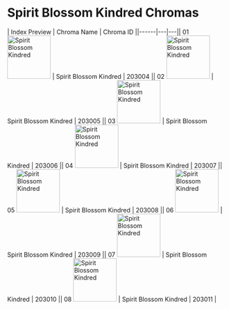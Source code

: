 # Spirit Blossom Kindred Chromas

| Index  Preview | Chroma Name | Chroma ID ||------|---|---|| 01  <img src='https://raw.communitydragon.org/latest/plugins/rcp-be-lol-game-data/global/default/v1/champion-chroma-images/203/203004.png' alt='Spirit Blossom Kindred' width='100'> | Spirit Blossom Kindred | 203004 || 02  <img src='https://raw.communitydragon.org/latest/plugins/rcp-be-lol-game-data/global/default/v1/champion-chroma-images/203/203005.png' alt='Spirit Blossom Kindred' width='100'> | Spirit Blossom Kindred | 203005 || 03  <img src='https://raw.communitydragon.org/latest/plugins/rcp-be-lol-game-data/global/default/v1/champion-chroma-images/203/203006.png' alt='Spirit Blossom Kindred' width='100'> | Spirit Blossom Kindred | 203006 || 04  <img src='https://raw.communitydragon.org/latest/plugins/rcp-be-lol-game-data/global/default/v1/champion-chroma-images/203/203007.png' alt='Spirit Blossom Kindred' width='100'> | Spirit Blossom Kindred | 203007 || 05  <img src='https://raw.communitydragon.org/latest/plugins/rcp-be-lol-game-data/global/default/v1/champion-chroma-images/203/203008.png' alt='Spirit Blossom Kindred' width='100'> | Spirit Blossom Kindred | 203008 || 06  <img src='https://raw.communitydragon.org/latest/plugins/rcp-be-lol-game-data/global/default/v1/champion-chroma-images/203/203009.png' alt='Spirit Blossom Kindred' width='100'> | Spirit Blossom Kindred | 203009 || 07  <img src='https://raw.communitydragon.org/latest/plugins/rcp-be-lol-game-data/global/default/v1/champion-chroma-images/203/203010.png' alt='Spirit Blossom Kindred' width='100'> | Spirit Blossom Kindred | 203010 || 08  <img src='https://raw.communitydragon.org/latest/plugins/rcp-be-lol-game-data/global/default/v1/champion-chroma-images/203/203011.png' alt='Spirit Blossom Kindred' width='100'> | Spirit Blossom Kindred | 203011 |